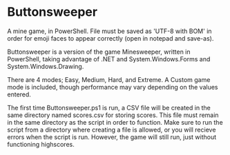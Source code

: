 # Buttonsweeper
A mine game, in PowerShell.
File must be saved as 'UTF-8 with BOM' in order for emoji faces to appear correctly (open in notepad and save-as).

Buttonsweeper is a version of the game Minesweeper, written in PowerShell, taking advantage of .NET and System.Windows.Forms and System.Windows.Drawing.

There are 4 modes; Easy, Medium, Hard, and Extreme.  A Custom game mode is included, though performance may vary depending on the values entered.

The first time Buttonsweeper.ps1 is run, a CSV file will be created in the same directory named scores.csv for storing scores.  This file must remain in the same directory as the script in order to function.  Make sure to run the script from a directory where creating a file is allowed, or you will recieve errors when the script is run.  However, the game will still run, just without functioning highscores.
